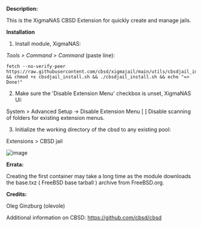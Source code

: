 **Description:**

 This is the XigmaNAS CBSD Extension for quickly create and manage jails.

**Installation**

1) Install module, XigmaNAS:

*Tools > Command > Command* (paste line):
```
fetch --no-verify-peer https://raw.githubusercontent.com/cbsd/xigmajail/main/utils/cbsdjail_install.sh  && chmod +x cbsdjail_install.sh && ./cbsdjail_install.sh && echo "=> Done!"
```

2) Make sure the 'Disable Extension Menu' checkbox is unset, XigmaNAS UI:

System > Advanced Setup -> Disable Extension Menu [ ] Disable scanning of folders for existing extension menus.

3) Initialize the working directory of the cbsd to any existing pool:

Extensions > CBSD jail


![image](https://github.com/cbsd/xigmajail/assets/926409/7bc1c494-486e-48a6-aea3-4174caa47ec6)


**Errata:**

Creating the first container may take a long time as the module downloads the base.txz ( FreeBSD base tarball ) archive from FreeBSD.org.

**Credits:**

 Oleg Ginzburg (olevole)

Additional information on CBSD: <a href="https://github.com/cbsd/cbsd">https://github.com/cbsd/cbsd</a>
